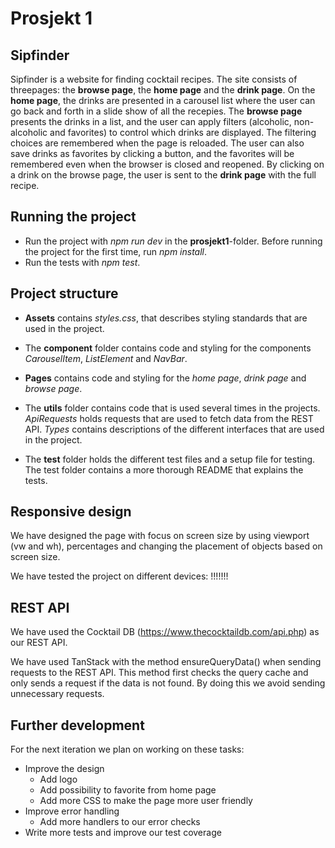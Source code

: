 # Prosjekt 1

## Sipfinder

Sipfinder is a website for finding cocktail recipes. The site consists of threepages: the **browse page**, the **home page** and the **drink page**. On the **home page**, the drinks are presented in a carousel list where the user can go back and forth in a slide show of all the recepies. The **browse page** presents the drinks in a list, and the user can apply filters (alcoholic, non-alcoholic and favorites) to control which drinks are displayed. The filtering choices are remembered when the page is reloaded. The user can also save drinks as favorites by clicking a button, and the favorites will be remembered even when the browser is closed and reopened. By clicking on a drink on the browse page, the user is sent to the **drink page** with the full recipe.

## Running the project

- Run the project with _npm run dev_ in the **prosjekt1**-folder. Before running the project for the first time, run _npm install_.
- Run the tests with _npm test_.

## Project structure

- **Assets** contains _styles.css_, that describes styling standards that are used in the project.

- The **component** folder contains code and styling for the components _CarouselItem_, _ListElement_ and _NavBar_.

- **Pages** contains code and styling for the _home page_, _drink page_ and _browse page_.

- The **utils** folder contains code that is used several times in the projects. _ApiRequests_ holds requests that are used to fetch data from the REST API. _Types_ contains descriptions of the different interfaces that are used in the project.

- The **test** folder holds the different test files and a setup file for testing. The test folder contains a more thorough README that explains the tests.

## Responsive design

We have designed the page with focus on screen size by using viewport (vw and wh), percentages and changing the placement of objects based on screen size.

We have tested the project on different devices: !!!!!!!

## REST API

We have used the Cocktail DB (https://www.thecocktaildb.com/api.php) as our REST API.

We have used TanStack with the method ensureQueryData() when sending requests to the REST API. This method first checks the query cache and only sends a request if the data is not found. By doing this we avoid sending unnecessary requests.

## Further development

For the next iteration we plan on working on these tasks:

- Improve the design
  - Add logo
  - Add possibility to favorite from home page
  - Add more CSS to make the page more user friendly
- Improve error handling
  - Add more handlers to our error checks
- Write more tests and improve our test coverage
